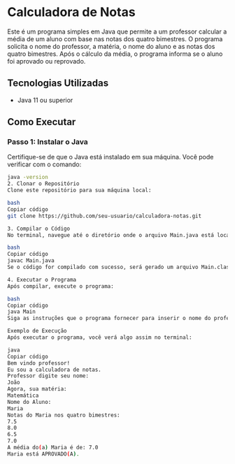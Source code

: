 # Calculadora de Notas

Este é um programa simples em Java que permite a um professor calcular a média de um aluno com base nas notas dos quatro bimestres. O programa solicita o nome do professor, a matéria, o nome do aluno e as notas dos quatro bimestres. Após o cálculo da média, o programa informa se o aluno foi aprovado ou reprovado.

## Tecnologias Utilizadas

- Java 11 ou superior

## Como Executar

### Passo 1: Instalar o Java

Certifique-se de que o Java está instalado em sua máquina. Você pode verificar com o comando:

```bash
java -version
2. Clonar o Repositório
Clone este repositório para sua máquina local:

bash
Copiar código
git clone https://github.com/seu-usuario/calculadora-notas.git

3. Compilar o Código
No terminal, navegue até o diretório onde o arquivo Main.java está localizado e compile o código:

bash
Copiar código
javac Main.java
Se o código for compilado com sucesso, será gerado um arquivo Main.class.

4. Executar o Programa
Após compilar, execute o programa:

bash
Copiar código
java Main
Siga as instruções que o programa fornecer para inserir o nome do professor, a matéria, o nome do aluno e as notas do aluno.

Exemplo de Execução
Após executar o programa, você verá algo assim no terminal:

java
Copiar código
Bem vindo professor!
Eu sou a calculadora de notas.
Professor digite seu nome:
João
Agora, sua matéria:
Matemática
Nome do Aluno:
Maria
Notas do Maria nos quatro bimestres:
7.5
8.0
6.5
7.0
A média do(a) Maria é de: 7.0
Maria está APROVADO(A).
